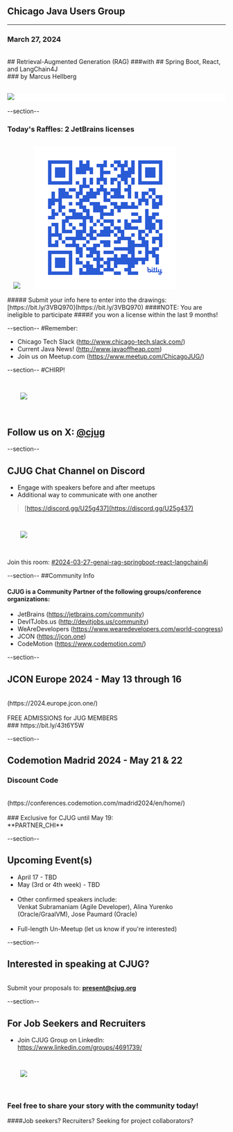 ## Chicago Java Users Group
---

### March 27, 2024
<br/>
## Retrieval-Augmented Generation (RAG) 
###with 
## Spring Boot, React, and LangChain4J
<br/>
### by Marcus Hellberg
<div style="background-color: white; margin-top: 30px;">
	<img src="images/cjug.gif" style="border: none; box-shadow: none;"/>
</div>


--section--
### Today's Raffles: 2 JetBrains licenses
<img src="images/JetBrains-2022-twitter.jpg" style="border:none; box-shadow:none; margin: 14px; background:white;"/>
<img src="images/CJUG-JB-raffle-QR.png" style="border:none; box-shadow:none; margin: 14px; background:white;"/>
<br/>
##### Submit your info here to enter into the drawings: [https://bit.ly/3VBQ970](https://bit.ly/3VBQ970)
####NOTE: You are ineligible to participate
####if you won a license within the last 9 months!

--section--
#Remember:
 * Chicago Tech Slack (http://www.chicago-tech.slack.com/)
 * Current Java News! (http://www.javaoffheap.com)
 * Join us on Meetup.com (https://www.meetup.com/ChicagoJUG/)

--section--
#CHIRP!
<br/>

<img src="images/twitterBird.png" style="border:none; box-shadow:none; margin: 30px; background:white;"/>

## Follow us on X: <u>[@cjug](https://twitter.com/cjug)</u>

--section--
## CJUG Chat Channel on Discord 
* Engage with speakers before and after meetups
* Additional way to communicate with one another

>[https://discord.gg/U25g437](https://discord.gg/U25g437)

<img src="images/cjug-discord-qrcode.png" style="border:none; box-shadow:none; margin: 30px; background:white;"/>

Join this room: [#2024-03-27-genai-rag-springboot-react-langchain4j](https://discord.gg/6fBTBnVZz7)

--section--
##Community Info
<br/>
#### CJUG is a Community Partner of the following groups/conference organizations:

* JetBrains (https://jetbrains.com/community)
* DevITJobs.us (http://devitjobs.us/community)
* WeAreDevelopers (https://www.wearedevelopers.com/world-congress)
* JCON (https://jcon.one)
* CodeMotion (https://www.codemotion.com/)

--section--
## JCON Europe 2024 - May 13 through 16
<br/>
(https://2024.europe.jcon.one/)
<br/><br/>
FREE ADMISSIONS for JUG MEMBERS 
<br/>
### https://bit.ly/43t6Y5W

--section--
## Codemotion Madrid 2024 - May 21 & 22
### Discount Code
<br/>
(https://conferences.codemotion.com/madrid2024/en/home/)
<br/><br/>
### Exclusive for CJUG until May 19:  
<br/>
**PARTNER_CHI**

--section--
## Upcoming Event(s)
* April 17 - TBD 
* May (3rd or 4th week) - TBD
<br/><br/>
* Other confirmed speakers include: <br/>Venkat Subramaniam (Agile Developer), Alina Yurenko (Oracle/GraalVM), Jose Paumard (Oracle)
<br/><br/>
* Full-length Un-Meetup (let us know if you're interested)

--section--
## Interested in speaking at CJUG? 
<br/>Submit your proposals to: **present@cjug.org**<br/>

--section--

## For Job Seekers and Recruiters

* Join CJUG Group on LinkedIn:<br/>
 https://www.linkedin.com/groups/4691739/

<img src="images/cjug-linkedinGroup-qrcode.png" style="border:none; box-shadow:none; margin: 30px; background:white;"/>

### Feel free to share your story with the community today!
####Job seekers? Recruiters? Seeking for project collaborators? 


